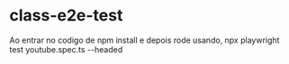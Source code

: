# class-e2e-test
Ao entrar no codigo de npm install e depois rode usando, npx playwright test youtube.spec.ts --headed
